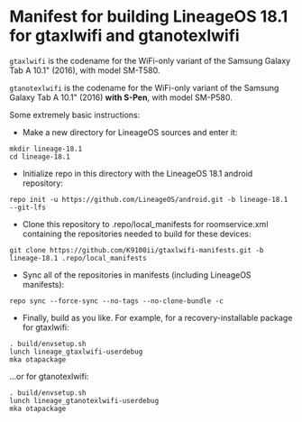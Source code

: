 # Manifest for building LineageOS 18.1 for gtaxlwifi and gtanotexlwifi

`gtaxlwifi` is the codename for the WiFi-only variant of the Samsung Galaxy Tab A 10.1" (2016), with model SM-T580.

`gtanotexlwifi` is the codename for the WiFi-only variant of the Samsung Galaxy Tab A 10.1" (2016) **with S-Pen**, with model SM-P580.

Some extremely basic instructions:
- Make a new directory for LineageOS sources and enter it:
```
mkdir lineage-18.1
cd lineage-18.1
```

- Initialize repo in this directory with the LineageOS 18.1 android repository:
```
repo init -u https://github.com/LineageOS/android.git -b lineage-18.1 --git-lfs
```

- Clone this repository to .repo/local_manifests for roomservice.xml containing the repositories needed to build for these devices:
```
git clone https://github.com/K9100ii/gtaxlwifi-manifests.git -b lineage-18.1 .repo/local_manifests
```

- Sync all of the repositories in manifests (including LineageOS manifests):
```
repo sync --force-sync --no-tags --no-clone-bundle -c
```

- Finally, build as you like. For example, for a recovery-installable package for gtaxlwifi:
```
. build/envsetup.sh
lunch lineage_gtaxlwifi-userdebug
mka otapackage
```
...or for gtanotexlwifi:
```
. build/envsetup.sh
lunch lineage_gtanotexlwifi-userdebug
mka otapackage
```

